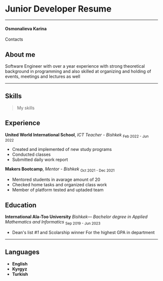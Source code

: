 
# Junior Developer Resume

***

#### Osmonalieva Karina

Contacts
## About me 
Software Engineer with over a year experience with strong theoretical background in programming and also skilled at organizing and holding of events, meetings and lectures as well

***

## Skills
> My skills

## Experience
  
**United World International School**, *ICT Teacher - Bishkek*
<sub>Feb 2022 - Jun 2022</sub>
- Created and implemented of new study programs
- Conducted classes
- Submitted daily work report

  
**Makers Bootcamp**, *Mentor - Bishkek*
<sub>Oct 2021 - Dec 2021</sub>
- Mentored students in avarage amount of 20 
- Checked home tasks and organized class work
- Member of platform tested and uptaded team

## Education
**International Ala-Too University**
*Bishkek— Bachelor degree in Applied Mathematics and Informatics*
<sub>Sep 2019 - Jun 2023</sub>
- Dean's list *#1* and Scolarship winner
  For the highest GPA in department

***

## Languages 
- **English**
- **Kyrgyz** 
- **Turkish**
